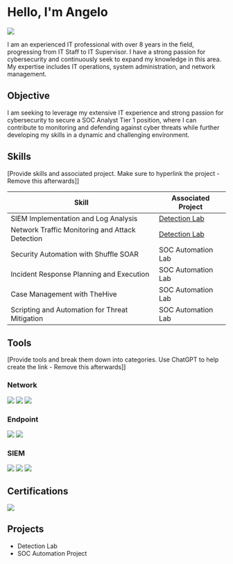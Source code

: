 # Hello, I'm Angelo
<a href="https://www.linkedin.com/in/angelo-de-jesus-7192971b8"/><img src="https://img.shields.io/badge/-LinkedIn-0072b1?&style=for-the-badge&logo=linkedin&logoColor=white" /></a>

I am an experienced IT professional with over 8 years in the field, progressing from IT Staff to IT Supervisor. I have a strong passion for cybersecurity and continuously seek to expand my knowledge in this area. My expertise includes IT operations, system administration, and network management.

## Objective

I am seeking to leverage my extensive IT experience and strong passion for cybersecurity to secure a SOC Analyst Tier 1 position, where I can contribute to monitoring and defending against cyber threats while further developing my skills in a dynamic and challenging environment.

## Skills
[Provide skills and associated project. Make sure to hyperlink the project - Remove this afterwards]]

| Skill                                         | Associated Project         |
|-----------------------------------------------|----------------------------|
| SIEM Implementation and Log Analysis          | <a href="https://google.com">Detection Lab</a>|
| Network Traffic Monitoring and Attack Detection | <a href="https://google.com">Detection Lab</a>|
| Security Automation with Shuffle SOAR         | SOC Automation Lab|
| Incident Response Planning and Execution      | SOC Automation Lab|
| Case Management with TheHive                  | SOC Automation Lab|
| Scripting and Automation for Threat Mitigation | SOC Automation Lab|

## Tools
[Provide tools and break them down into categories. Use ChatGPT to help create the link - Remove this afterwards]]

### Network
<div>
    <img src="https://img.shields.io/badge/-Wireshark-1679A7?&style=for-the-badge&logo=Wireshark&logoColor=white" />
    <img src="https://img.shields.io/badge/-Suricata-EF3B2D?&style=for-the-badge&logo=Suricata&logoColor=white" />
    <img src="https://img.shields.io/badge/-Zeek-777BB4?&style=for-the-badge&logo=Zeek&logoColor=white" />
</div>

### Endpoint
<div>
    <img src="https://img.shields.io/badge/-Microsoft_Defender_for_Endpoint-00A4EF?&style=for-the-badge&logo=Microsoft&logoColor=white" />
    <img src="https://img.shields.io/badge/-Velociraptor-4B275F?&style=for-the-badge&logo=Velociraptor&logoColor=white" />
</div>

### SIEM
<div>
    <img src="https://img.shields.io/badge/-Microsoft_Sentinel-0078D4?&style=for-the-badge&logo=Microsoft&logoColor=white" />
    <img src="https://img.shields.io/badge/-Splunk-000000?&style=for-the-badge&logo=Splunk&logoColor=white" />
    <img src="https://img.shields.io/badge/-Elastic-005571?&style=for-the-badge&logo=Elastic&logoColor=white" />
</div>

## Certifications
<div>
<a href="https://www.credly.com/badges/a8925bdf-5465-4bf6-894b-bb1842c8a735"/><img src="https://img.shields.io/badge/-Security%2B-FF0000?&style=for-the-badge&logo=CompTIA&logoColor=white" /></a>

</div>

## Projects
- Detection Lab
- SOC Automation Project
